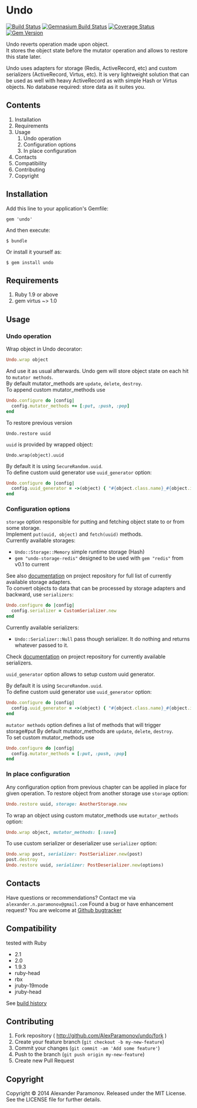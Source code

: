 Undo
==========
[![Build Status](https://travis-ci.org/AlexParamonov/undo.png?branch=master)](https://travis-ci.org/AlexParamonov/undo)
[![Gemnasium Build Status](https://gemnasium.com/AlexParamonov/undo.png)](http://gemnasium.com/AlexParamonov/undo)
[![Coverage Status](https://coveralls.io/repos/AlexParamonov/undo/badge.png?branch=master)](https://coveralls.io/r/AlexParamonov/undo?branch=master)
[![Gem Version](https://badge.fury.io/rb/undo.png)](http://badge.fury.io/rb/undo)

Undo reverts operation made upon object.  
It stores the object state before the mutator operation and allows to
restore this state later.

Undo uses adapters for storage (Redis, ActiveRecord, etc) and custom
serializers (ActiveRecord, Virtus, etc). It is very lightweight
solution that can be used as well with heavy ActiveRecord as with
simple Hash or Virtus objects. No database required: store data as it
suites you.

Contents
---------
1. Installation
1. Requirements
1. Usage
    1. Undo operation
    1. Configuration options
    1. In place configuration
1. Contacts
1. Compatibility
1. Contributing
1. Copyright

Installation
------------

Add this line to your application's Gemfile:

    gem 'undo'

And then execute:

    $ bundle

Or install it yourself as:

    $ gem install undo

Requirements
------------
1. Ruby 1.9 or above
1. gem virtus ~> 1.0

Usage
-----

### Undo operation

Wrap object in Undo decorator:

``` ruby
Undo.wrap object
```

And use it as usual afterwards. Undo gem will store object state on each hit to `mutator methods`.  
By default mutator_methods are `update`, `delete`, `destroy`.  
To append custom mutator_methods use  

``` ruby
Undo.configure do |config|
  config.mutator_methods += [:put, :push, :pop]
end
```

To restore previous version

```
Undo.restore uuid
```

`uuid` is provided by wrapped object:

```
Undo.wrap(object).uuid
```

By default it is using `SecureRandom.uuid`.  
To define custom uuid generator use `uuid_generator` option:

``` ruby
Undo.configure do |config|
  config.uuid_generator = ->(object) { "#{object.class.name}_#{object.id}" }
end
```

### Configuration options
`storage` option responsible for putting and fetching object state to or from some storage.  
Implement `put(uuid, object)` and `fetch(uuid)` methods.  
Currently available storages:
* `Undo::Storage::Memory` simple runtime storage (Hash)
* `gem "undo-storage-redis"` designed to be used with `gem "redis"` from v0.1 to current

See also [documentation](http://github.com/AlexParamonov/undo)
on project repository for full list of currently available storage adapters.  
To convert objects to data that can be processed by storage adapters and backward, use `serializers`:

``` ruby
Undo.configure do |config|
  config.serializer = CustomSerializer.new
end
```

Currently available serializers:
* `Undo::Serializer::Null` pass though serializer. It do nothing and returns whatever passed to it.

Check [documentation](http://github.com/AlexParamonov/undo) on project
repository for currently available serializers.

`uuid_generator` option allows to setup custom uuid generator.

By default it is using `SecureRandom.uuid`.  
To define custom uuid generator use `uuid_generator` option:

``` ruby
Undo.configure do |config|
  config.uuid_generator = ->(object) { "#{object.class.name}_#{object.id}" }
end
```

`mutator methods` option defines a list of methods that will trigger storage#put
By default mutator_methods are `update`, `delete`, `destroy`.  
To set custom mutator_methods use  

``` ruby
Undo.configure do |config|
  config.mutator_methods = [:put, :push, :pop]
end
```

### In place configuration
Any configuration option from previous chapter can be applied in
place for given operation. To restore object from another storage use
`storage` option:

``` ruby
Undo.restore uuid, storage: AnotherStorage.new
```

To wrap an object using custom mutator_methods use `mutator_methods` option:

``` ruby
Undo.wrap object, mutator_methods: [:save]
```

To use custom serializer or deserializer use `serializer` option:

``` ruby
Undo.wrap post, serializer: PostSerializer.new(post)
post.destroy
Undo.restore uuid, serializer: PostDeserializer.new(options)
```


Contacts
-------------
Have questions or recommendations? Contact me via `alexander.n.paramonov@gmail.com`
Found a bug or have enhancement request? You are welcome at [Github bugtracker](https://github.com/AlexParamonov/undo/issues)


Compatibility
-------------
tested with Ruby

* 2.1
* 2.0
* 1.9.3
* ruby-head
* rbx
* jruby-19mode
* jruby-head

See [build history](http://travis-ci.org/#!/AlexParamonov/undo/builds)


## Contributing

1. Fork repository ( http://github.com/AlexParamonov/undo/fork )
2. Create your feature branch (`git checkout -b my-new-feature`)
3. Commit your changes (`git commit -am 'Add some feature'`)
4. Push to the branch (`git push origin my-new-feature`)
5. Create new Pull Request

Copyright
---------
Copyright © 2014 Alexander Paramonov.
Released under the MIT License. See the LICENSE file for further details.
